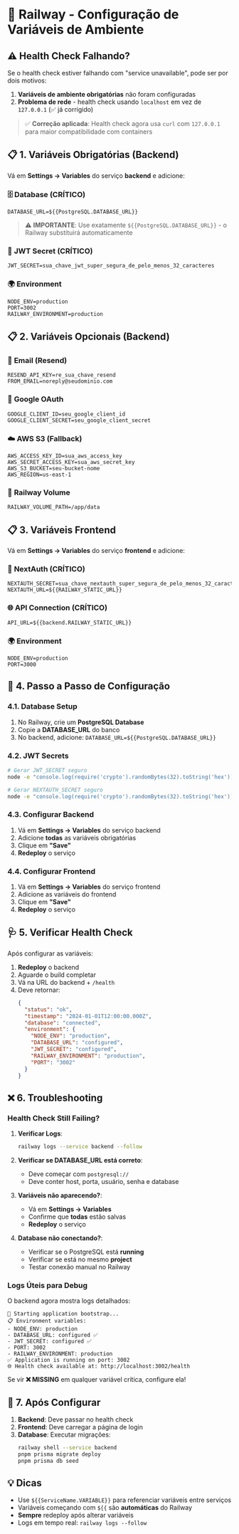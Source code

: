 # 🔧 Railway - Configuração de Variáveis de Ambiente

## ⚠️ Health Check Falhando?

Se o health check estiver falhando com "service unavailable", pode ser por dois motivos:

1. **Variáveis de ambiente obrigatórias** não foram configuradas
2. **Problema de rede** - health check usando `localhost` em vez de `127.0.0.1` (✅ já corrigido)

> ✅ **Correção aplicada**: Health check agora usa `curl` com `127.0.0.1` para maior compatibilidade com containers

## 📋 **1. Variáveis Obrigatórias (Backend)**

Vá em **Settings → Variables** do serviço **backend** e adicione:

### 🗄️ **Database (CRÍTICO)**

```env
DATABASE_URL=${{PostgreSQL.DATABASE_URL}}
```

> ⚠️ **IMPORTANTE**: Use exatamente `${{PostgreSQL.DATABASE_URL}}` - o Railway substituirá automaticamente

### 🔐 **JWT Secret (CRÍTICO)**

```env
JWT_SECRET=sua_chave_jwt_super_segura_de_pelo_menos_32_caracteres
```

### 🌍 **Environment**

```env
NODE_ENV=production
PORT=3002
RAILWAY_ENVIRONMENT=production
```

## 📋 **2. Variáveis Opcionais (Backend)**

### 📧 **Email (Resend)**

```env
RESEND_API_KEY=re_sua_chave_resend
FROM_EMAIL=noreply@seudominio.com
```

### 🔵 **Google OAuth**

```env
GOOGLE_CLIENT_ID=seu_google_client_id
GOOGLE_CLIENT_SECRET=seu_google_client_secret
```

### ☁️ **AWS S3 (Fallback)**

```env
AWS_ACCESS_KEY_ID=sua_aws_access_key
AWS_SECRET_ACCESS_KEY=sua_aws_secret_key
AWS_S3_BUCKET=seu-bucket-nome
AWS_REGION=us-east-1
```

### 🚂 **Railway Volume**

```env
RAILWAY_VOLUME_PATH=/app/data
```

## 📋 **3. Variáveis Frontend**

Vá em **Settings → Variables** do serviço **frontend** e adicione:

### 🔐 **NextAuth (CRÍTICO)**

```env
NEXTAUTH_SECRET=sua_chave_nextauth_super_segura_de_pelo_menos_32_caracteres
NEXTAUTH_URL=${{RAILWAY_STATIC_URL}}
```

### 🌐 **API Connection (CRÍTICO)**

```env
API_URL=${{backend.RAILWAY_STATIC_URL}}
```

### 🌍 **Environment**

```env
NODE_ENV=production
PORT=3000
```

## 🚀 **4. Passo a Passo de Configuração**

### **4.1. Database Setup**

1. No Railway, crie um **PostgreSQL Database**
2. Copie a **DATABASE_URL** do banco
3. No backend, adicione: `DATABASE_URL=${{PostgreSQL.DATABASE_URL}}`

### **4.2. JWT Secrets**

```bash
# Gerar JWT_SECRET seguro
node -e "console.log(require('crypto').randomBytes(32).toString('hex'))"

# Gerar NEXTAUTH_SECRET seguro
node -e "console.log(require('crypto').randomBytes(32).toString('hex'))"
```

### **4.3. Configurar Backend**

1. Vá em **Settings → Variables** do serviço backend
2. Adicione **todas** as variáveis obrigatórias
3. Clique em **"Save"**
4. **Redeploy** o serviço

### **4.4. Configurar Frontend**

1. Vá em **Settings → Variables** do serviço frontend
2. Adicione as variáveis do frontend
3. Clique em **"Save"**
4. **Redeploy** o serviço

## 🩺 **5. Verificar Health Check**

Após configurar as variáveis:

1. **Redeploy** o backend
2. Aguarde o build completar
3. Vá na URL do backend + `/health`
4. Deve retornar:
   ```json
   {
     "status": "ok",
     "timestamp": "2024-01-01T12:00:00.000Z",
     "database": "connected",
     "environment": {
       "NODE_ENV": "production",
       "DATABASE_URL": "configured",
       "JWT_SECRET": "configured",
       "RAILWAY_ENVIRONMENT": "production",
       "PORT": "3002"
     }
   }
   ```

## ❌ **6. Troubleshooting**

### **Health Check Still Failing?**

1. **Verificar Logs**:

   ```bash
   railway logs --service backend --follow
   ```

2. **Verificar se DATABASE_URL está correto**:

   - Deve começar com `postgresql://`
   - Deve conter host, porta, usuário, senha e database

3. **Variáveis não aparecendo?**:

   - Vá em **Settings → Variables**
   - Confirme que **todas** estão salvas
   - **Redeploy** o serviço

4. **Database não conectando?**:
   - Verificar se o PostgreSQL está **running**
   - Verificar se está no mesmo **project**
   - Testar conexão manual no Railway

### **Logs Úteis para Debug**

O backend agora mostra logs detalhados:

```
🚀 Starting application bootstrap...
📋 Environment variables:
- NODE_ENV: production
- DATABASE_URL: configured ✅
- JWT_SECRET: configured ✅
- PORT: 3002
- RAILWAY_ENVIRONMENT: production
✅ Application is running on port: 3002
🌐 Health check available at: http://localhost:3002/health
```

Se vir **❌ MISSING** em qualquer variável crítica, configure ela!

## 🔄 **7. Após Configurar**

1. **Backend**: Deve passar no health check
2. **Frontend**: Deve carregar a página de login
3. **Database**: Executar migrações:
   ```bash
   railway shell --service backend
   pnpm prisma migrate deploy
   pnpm prisma db seed
   ```

## 💡 **Dicas**

- Use `${{ServiceName.VARIABLE}}` para referenciar variáveis entre serviços
- Variáveis começando com `${{` são **automáticas** do Railway
- **Sempre** redeploy após alterar variáveis
- Logs em tempo real: `railway logs --follow`

